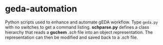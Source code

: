 # geda-automation
Python scripts used to enhance and automate gEDA workflow.
Type `geda.py` with no switches to get a command listing.
**schparse.py** defines a class hierarchy that reads a **gschem** *.sch* file into an object representation.  The representation can then be modified and saved back to a *.sch* file.
